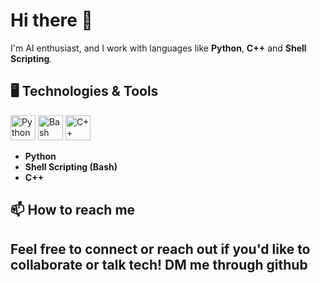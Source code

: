 # Hi there 👋
I'm AI enthusiast, and I work with languages like **Python**, **C++** and **Shell Scripting**.

## 🖥️ Technologies & Tools

<p>
  <img src="https://cdn.jsdelivr.net/gh/devicons/devicon/icons/python/python-original.svg" alt="Python" width="40" height="40"/>
  <img src="https://cdn.jsdelivr.net/gh/devicons/devicon/icons/bash/bash-original.svg" alt="Bash" width="40" height="40"/>
  <img src="https://cdn.jsdelivr.net/gh/devicons/devicon/icons/cplusplus/cplusplus-original.svg" alt="C++" width="40" height="40"/>
</p>

- **Python**
- **Shell Scripting (Bash)**
- **C++**

## 📫 How to reach me
Feel free to connect or reach out if you'd like to collaborate or talk tech!
DM me through github
---
